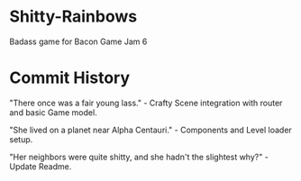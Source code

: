 Shitty-Rainbows
===============

Badass game for Bacon Game Jam 6

Commit History
===============
"There once was a fair young lass." - Crafty Scene integration with router and basic Game model.

"She lived on a planet near Alpha Centauri." -  Components and Level loader setup.

"Her neighbors were quite shitty, and she hadn't the slightest why?" - Update Readme.
